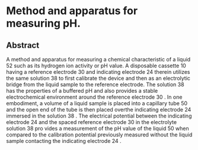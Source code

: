 # Method and apparatus for measuring pH.

## Abstract
A method and apparatus for measuring a chemical characteristic of a liquid 52 such as its hydrogen ion activity or pH value. A disposable cassette 10 having a reference electrode 30 and indicating electrode 24 therein utilizes the same solution 38 to first calibrate the device and then as an electrolytic bridge from the liquid sample to the reference electrode. The solution 38 has the properties of a buffered pH and also provides a stable electrochemical environment around the reference electrode 30 . In one embodiment, a volume of a liquid sample is placed into a capillary tube 50 and the open end of the tube is then placed overthe indicating electrode 24 immersed in the solution 38 . The electrical potential between the indicating electrode 24 and the spaced reference electrode 30 in the electrolyte solution 38 pro vides a measurement of the pH value of the liquid 50 when compared to the calibration potential previously measured without the liquid sample contacting the indicating electrode 24 .